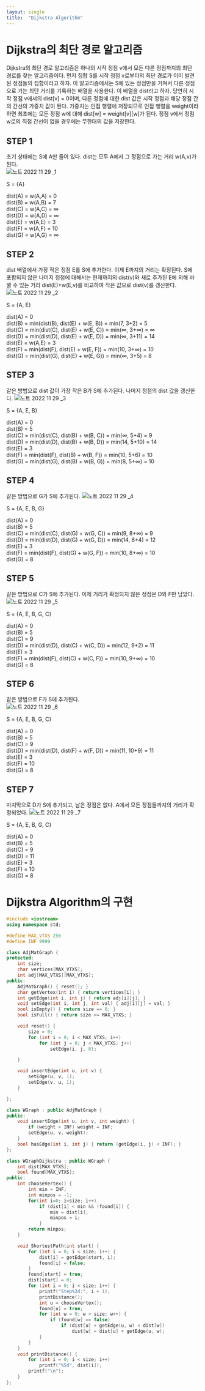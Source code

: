 ```yaml
---
layout: single
title:  "Dijkstra Algorithm"
---
```

# Dijkstra의 최단 경로 알고리즘
Dijkstra의 최단 경로 알고리즘은 하나의 시작 정점 v에서 모든 다른 정점까지의 최단 경로를 찾는 알고리즘이다. 먼저 집합 S를 시작 정점 v로부터의 최단 경로가 이미 발견된 정점들의 집합이라고 하자. 이 알고리즘에서는 S에 있는 정점만을 거쳐서 다른 정점으로 가는 최단 거리를 기록하는 배열을 사용한다. 이 배열을 dist라고 하자. 당연히 시작 정점 v에서의 dist[v] = 0이며, 다른 정점에 대한 dist 값은 시작 정점과 해당 정점 간의 간선의 가중치 값이 된다. 가중치는 인접 행렬에 저장되므로 인접 행렬을 weight이라 하면 최초에는 모든 정점 w에 대해 dist[w] = weight[v][w]가 된다. 정점 v에서 정점 w로의 직접 간선이 없을 경우에는 무한대의 값을 저장한다.  

## STEP 1
초기 상태에는 S에 A만 들어 있다. dist는 모두 A에서 그 정점으로 가는 거리 w(A,v)가 된다.  
![노트 2022  11  29 _1](https://user-images.githubusercontent.com/113247511/204332421-fe4a8c7d-2e9a-4b36-877f-13dd731d7931.png)  

S = {A}

dist(A) = w(A,A) = 0   
dist(B) = w(A,B) = 7  
dist(C) = w(A,C) = ∞  
dist(D) = w(A,D) = ∞  
dist(E) = w(A,E) = 3  
dist(F) = w(A,F) = 10  
dist(G) = w(A,G) = ∞

## STEP 2
dist 배열에서 가장 작은 정점 E를 S에 추가한다. 이제 E까지의 거리는 확정된다. S에 포함되지 않은 나머지 정점에 대해서는 현재까지의 dist(v)와 새로 추가된 E에 의해 바뀔 수 있는 거리 dist(E)+w(E,v)를 비교하여 작은 값으로 dist(v)를 갱신한다.  
![노트 2022  11  29 _2](https://user-images.githubusercontent.com/113247511/204332428-8f5787a6-9812-43ed-9518-820192590b82.png)

S = {A, E}

dist(A) = 0  
dist(B) = min(dist(B), dist(E) + w(E, B)) = min(7, 3+2) = 5  
dist(C) = min(dist(C), dist(E) + w(E, C)) = min(∞, 3+∞) = ∞  
dist(D) = min(dist(D), dist(E) + w(E, D)) = min(∞, 3+11) = 14  
dist(E) =  w(A,E) = 3  
dist(F) = min(dist(F), dist(E) + w(E, F)) = min(10, 3+∞) = 10  
dist(G) = min(dist(G), dist(E) + w(E, G)) = min(∞, 3+5) = 8

## STEP 3
같은 방법으로 dist 값이 가장 작은 B가 S에 추가된다. 나머지 정점의 dist 값을 갱신한다.
![노트 2022  11  29 _3](https://user-images.githubusercontent.com/113247511/204332430-84ba8765-b034-4056-95a5-7b5a0a3c6191.png)

S = {A, E, B}

dist(A) = 0  
dist(B) = 5  
dist(C) = min(dist(C), dist(B) + w(B, C)) = min(∞, 5+4) = 9  
dist(D) = min(dist(D), dist(B) + w(B, D)) = min(14, 5+10) = 14  
dist(E) = 3  
dist(F) = min(dist(F), dist(B) + w(B, F)) = min(10, 5+6) = 10  
dist(G) = min(dist(G), dist(B) + w(B, G)) = min(8, 5+∞) = 10

## STEP 4
같은 방법으로 G가 S에 추가된다.
![노트 2022  11  29 _4](https://user-images.githubusercontent.com/113247511/204332433-909642b3-8e39-4146-bbb4-66815448edf2.png)

S = {A, E, B, G}

dist(A) = 0  
dist(B) = 5  
dist(C) = min(dist(C), dist(G) + w(G, C)) = min(9, 8+∞) = 9  
dist(D) = min(dist(D), dist(G) + w(G, D)) = min(14, 8+4) = 12  
dist(E) = 3  
dist(F) = min(dist(F), dist(G) + w(G, F)) = min(10, 8+∞) = 10  
dist(G) = 8

## STEP 5
같은 방법으로 C가 S에 추가된다. 이제 거리가 확정되지 않은 정점은 D와 F만 남았다.
![노트 2022  11  29 _5](https://user-images.githubusercontent.com/113247511/204332435-2efb67a8-d9ae-4523-8c3d-fa77868c794c.png)

S = {A, E, B, G, C}

dist(A) = 0  
dist(B) = 5  
dist(C) = 9  
dist(D) = min(dist(D), dist(C) + w(C, D)) = min(12, 9+2) = 11  
dist(E) = 3  
dist(F) = min(dist(F), dist(C) + w(C, F)) = min(10, 9+∞) = 10  
dist(G) = 8

## STEP 6
같은 방법으로 F가 S에 추가된다.  
![노트 2022  11  29 _6](https://user-images.githubusercontent.com/113247511/204332437-745bcfa5-7086-49c5-916a-951ca2b66011.png)

S = {A, E, B, G, C}

dist(A) = 0  
dist(B) = 5  
dist(C) = 9  
dist(D) = min(dist(D), dist(F) + w(F, D)) = min(11, 10+9) = 11  
dist(E) = 3  
dist(F) = 10  
dist(G) = 8

## STEP 7
마지막으로 D가 S에 추가되고, 남은 정점은 없다. A에서 모든 정점들까지의 거리가 확정되었다.
![노트 2022  11  29 _7](https://user-images.githubusercontent.com/113247511/204332441-8b0ce0c0-cdbf-48fb-a5a9-981cec21aa45.png)

S = {A, E, B, G, C}

dist(A) = 0  
dist(B) = 5  
dist(C) = 9  
dist(D) = 11  
dist(E) = 3  
dist(F) = 10  
dist(G) = 8


# Dijkstra Algorithm의 구현
```c++
#include <iostream>
using namespace std;

#define MAX_VTXS 256
#define INF 9999

class AdjMatGraph {
protected:
	int size;
	char vertices[MAX_VTXS];
	int adj[MAX_VTXS][MAX_VTXS];
public:
	AdjMatGraph() { reset(); }
	char getVertex(int i) { return vertices[i]; }
	int getEdge(int i, int j) { return adj[i][j]; }
	void setEdge(int i, int j, int val) { adj[i][j] = val; }
	bool isEmpty() { return size == 0; }
	bool isFull() { return size >= MAX_VTXS; }

	void reset() {
		size = 0;
		for (int i = 0; i < MAX_VTXS; i++)
			for (int j = 0; j < MAX_VTXS; j++)
				setEdge(i, j, 0);

	}

	void insertEdge(int u, int v) {
		setEdge(u, v, 1);
		setEdge(v, u, 1);
	}

};

class WGraph : public AdjMatGraph {
public:
	void insertEdge(int u, int v, int weight) {
		if (weight > INF) weight = INF;
		setEdge(u, v, weight);
	}
	bool hasEdge(int i, int j) { return (getEdge(i, j) < INF); }
};

class WGraphDijkstra : public WGraph {
	int dist[MAX_VTXS];
	bool found[MAX_VTXS];
public:
	int chooseVertex() {
		int min = INF;
		int minpos = -1;
		for(int i=0; i<size; i++)
			if (dist[i] < min && !found[i]) {
				min = dist[i];
				minpos = i;
			}
		return minpos;
	}

	void ShortestPath(int start) {
		for (int i = 0; i < size; i++) {
			dist[i] = getEdge(start, i);
			found[i] = false;
		}
		found[start] = true;
		dist[start] = 0;
		for (int i = 0; i < size; i++) {
			printf("Step%2d:", i + 1);
			printDistance();
			int u = chooseVertex();
			found[u] = true;
			for (int w = 0; w < size; w++) {
				if (found[w] == false)
					if (dist[u] + getEdge(u, w) < dist[w])
						dist[w] = dist[u] + getEdge(u, w);
			}
		}
	}
	void printDistance() {
		for (int i = 0; i < size; i++)
			printf("%5d", dist[i]);
		printf("\n");
	}
};
```
